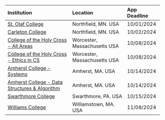 
| **Institution** | **Location** | **App Deadline** |
| :----       | :---       | :--- |
| [St. Olaf College](#st-olaf) | Northfield, MN. USA | 10/01/2024 |
| [Carleton College](#carleton) | Northfield, MN. USA | 10/02/2024 |
| [College of the Holy Cross - All Areas](#holy-cross) |Worcester, Massachusetts USA | 10/08/2024 |
| [College of the Holy Cross - Ethics in CS](#holy-cross-ethics) |Worcester, Massachusetts USA | 10/08/2024 |
| [Amherst College - Systems](#amherst-systems) |Amherst, MA. USA | 10/14/2024 |
| [Amherst College - Data Structures & Algorithm](#amherst-data) |Amherst, MA. USA | 10/14/2024 |
| [Swarthmore College](#swarthmore) | Swarthmore, PA. USA | 10/15/2024 |
| [Williams College](#williams) | Williamstown, MA. USA | 11/08/2024 |
